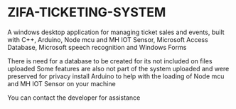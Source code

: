 # ZIFA-TICKETING-SYSTEM
A windows desktop application for managing ticket sales and events, built with C++, Arduino, Node mcu and MH IOT Sensor, Microsoft Access Database, Microsoft speech recognition and Windows Forms

There is need for a database to be created for its not included on files uploaded
Some features are also not part of the system uploaded and were preserved for privacy
install Arduino to help with the loading of Node mcu and MH IOT Sensor on your machine

You can contact the developer for assistance
